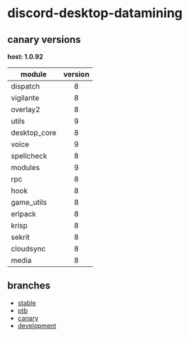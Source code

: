 # discord-desktop-datamining

## canary versions

**host: 1.0.92**

| module | version |
| ------ | :-----: |
| dispatch | 8 |
| vigilante | 8 |
| overlay2 | 8 |
| utils | 9 |
| desktop_core | 8 |
| voice | 9 |
| spellcheck | 8 |
| modules | 9 |
| rpc | 8 |
| hook | 8 |
| game_utils | 8 |
| erlpack | 8 |
| krisp | 8 |
| sekrit | 8 |
| cloudsync | 8 |
| media | 8 |

## branches

- [stable](https://github.com/OpenAsar/discord-desktop-datamining/tree/stable)
- [ptb](https://github.com/OpenAsar/discord-desktop-datamining/tree/ptb)
- [canary](https://github.com/OpenAsar/discord-desktop-datamining/tree/canary)
- [development](https://github.com/OpenAsar/discord-desktop-datamining/tree/development)